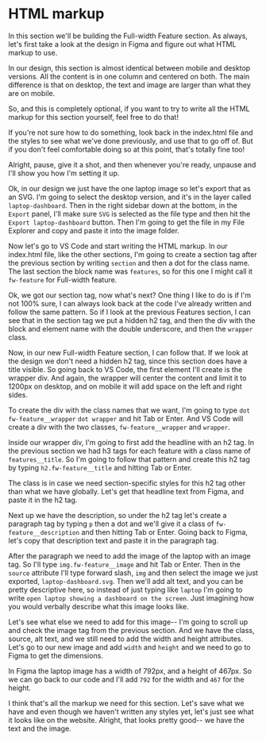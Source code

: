 # HTML markup

In this section we'll be building the Full-width Feature section. As always, let's first take a look at the design in Figma and figure out what HTML markup to use.

In our design, this section is almost identical between mobile and desktop versions. All the content is in one column and centered on both. The main difference is that on desktop, the text and image are larger than what they are on mobile.

So, and this is completely optional, if you want to try to write all the HTML markup for this section yourself, feel free to do that!

If you're not sure how to do something, look back in the index.html file and the styles to see what we've done previously, and use that to go off of. But if you don't feel comfortable doing so at this point, that's totally fine too!

Alright, pause, give it a shot, and then whenever you're ready, unpause and I'll show you how I'm setting it up.

Ok, in our design we just have the one laptop image so let's export that as an SVG. I'm going to select the desktop version, and it's in the layer called `laptop-dashboard`. Then in the right sidebar down at the bottom, in the `Export` panel, I'll make sure `SVG` is selected as the file type and then hit the `Export laptop-dashboard` button. Then I'm going to get the file in my File Explorer and copy and paste it into the image folder.

Now let's go to VS Code and start writing the HTML markup. In our index.html file, like the other sections, I'm going to create a section tag after the previous section by writing `section` and then a dot for the class name. The last section the block name was `features`, so for this one I might call it `fw-feature` for Full-width feature.

Ok, we got our section tag, now what's next? One thing I like to do is if I'm not 100% sure, I can always look back at the code I've already written and follow the same pattern. So if I look at the previous Features section, I can see that in the section tag we put a hidden h2 tag, and then the div with the block and element name with the double underscore, and then the `wrapper` class.

Now, in our new Full-width Feature section, I can follow that. If we look at the design we don't need a hidden h2 tag, since this section does have a title visible. So going back to VS Code, the first element I'll create is the wrapper div. And again, the wrapper will center the content and limit it to 1200px on desktop, and on mobile it will add space on the left and right sides.

To create the div with the class names that we want, I'm going to type `dot` `fw-feature__wrapper` `dot wrapper` and hit Tab or Enter. And VS Code will create a div with the two classes, `fw-feature__wrapper` and `wrapper`.

Inside our wrapper div, I'm going to first add the headline with an h2 tag. In the previous section we had h3 tags for each feature with a class name of `features__title`. So I'm going to follow that pattern and create this h2 tag by typing `h2.fw-feature__title` and hitting Tab or Enter.

The class is in case we need section-specific styles for this h2 tag other than what we have globally. Let's get that headline text from Figma, and paste it in the h2 tag.

Next up we have the description, so under the h2 tag let's create a paragraph tag by typing `p` then a dot and we'll give it a class of `fw-feature__description` and then hitting Tab or Enter. Going back to Figma, let's copy that description text and paste it in the paragraph tag.

After the paragraph we need to add the image of the laptop with an image tag. So I'll type `img.fw-feature__image` and hit Tab or Enter. Then in the `source` attribute I'll type forward slash, `img` and then select the image we just exported, `laptop-dashboard.svg`. Then we'll add alt text, and you can be pretty descriptive here, so instead of just typing like `laptop` I'm going to write `open laptop showing a dashboard on the screen`. Just imagining how you would verbally describe what this image looks like.

Let's see what else we need to add for this image-- I'm going to scroll up and check the image tag from the previous section. And we have the class, source, alt text, and we still need to add the width and height attributes. Let's go to our new image and add `width` and `height` and we need to go to Figma to get the dimensions.

In Figma the laptop image has a width of 792px, and a height of 467px. So we can go back to our code and I'll add `792` for the width and `467` for the height.

I think that's all the markup we need for this section. Let's save what we have and even though we haven't written any styles yet, let's just see what it looks like on the website. Alright, that looks pretty good-- we have the text and the image.
